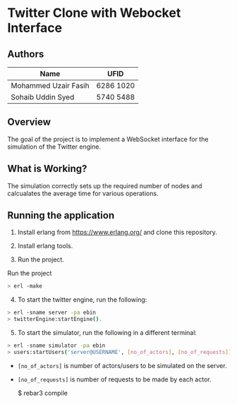 # Twitter Clone with Webocket Interface

## Authors
| Name | UFID |
| ----------- | ----------- |
| Mohammed Uzair Fasih | 6286 1020 |
| Sohaib Uddin Syed | 5740 5488 |

## Overview
The goal of the project is to implement a WebSocket interface for the simulation of the Twitter engine.

## What is Working?

The simulation correctly sets up the required number of nodes and calcualates the average time for various operations.

## Running the application
1) Install erlang from https://www.erlang.org/ and clone this repository.

2) Install erlang tools.

3) Run the project.

Run the project
```bash
> erl -make
```

4) To start the twitter engine, run the following:

```bash
> erl -sname server -pa ebin
> twitterEngine:startEngine().
```

5) To start the simulator, run the following in a different terminal:

```bash
> erl -sname simulator -pa ebin
> users:startUsers('server@USERNAME', [no_of_actors], [no_of_requests]).
```
- ```[no_of_actors]``` is number of actors/users to be simulated on the server.
- ```[no_of_requests]``` is number of requests to be made by each actor.


    $ rebar3 compile
